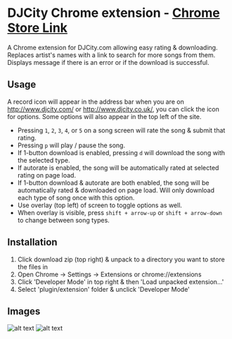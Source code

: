 # DJCity Chrome extension - [Chrome Store Link](https://chrome.google.com/webstore/detail/djcity-easy-rate/dfikbmpfonoigjpdnpiogkmhkapdpfbc?hl=en)

A Chrome extension for DJCity.com allowing easy rating & downloading. Replaces artist's names with a link to search for more songs from them. Displays message if there is an error or if the download is successful.

## Usage

A record icon will appear in the address bar when you are on http://www.djcity.com/ or http://www.djcity.co.uk/, you can click the icon for options. Some options will also appear in the top left of the site.

- Pressing `1`, `2`, `3`, `4`, or `5` on a song screen will rate the song & submit that rating. 
- Pressing `p` will play / pause the song.
- If 1-button download is enabled, pressing `d` will download the song with the selected type.
- If autorate is enabled, the song will be automatically rated at selected rating on page load.
- If 1-button download & autorate are both enabled, the song will be automatically rated & downloaded on page load.
  Will only download each type of song once with this option.
- Use overlay (top left) of screen to toggle options as well.
- When overlay is visible, press `shift + arrow-up` or `shift + arrow-down` to change between song types.

## Installation

1. Click download zip (top right) & unpack to a directory you want to store the files in
2. Open Chrome -> Settings -> Extensions or chrome://extensions
3. Click 'Developer Mode' in top right & then 'Load unpacked extension...'
4. Select 'plugin/extension' folder & unclick 'Developer Mode'
 
## Images

![alt text](https://cloud.githubusercontent.com/assets/10872765/12318530/e3873230-ba4f-11e5-83ec-b72fd8e49bf8.png "Options")
![alt text](https://cloud.githubusercontent.com/assets/10872765/12318535/e8a9f91e-ba4f-11e5-81c6-6200522d692f.png "Overlay")
